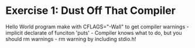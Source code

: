 # Exercise 1: Dust Off That Compiler
Hello World program
make with CFLAGS="-Wall" to get compiler warnings
    - implicit declarate of funciton 'puts'
        - Compiler knows what to do, but you should rm warnings
        - rm warning by including stdio.h!
